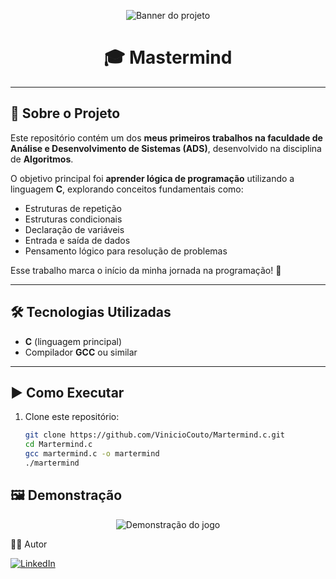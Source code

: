 <!-- Banner / Capa -->
<p align="center">
  <!-- Coloque aqui uma imagem ou print do projeto -->
  <img src="https://i.pinimg.com/originals/ad/ad/79/adad79ab8693e3f4d5866243ff3ef4f4.gif" alt="Banner do projeto" />
</p>

<h1 align="center">🎓 Mastermind</h1>

---

## 📖 Sobre o Projeto  

Este repositório contém um dos **meus primeiros trabalhos na faculdade de Análise e Desenvolvimento de Sistemas (ADS)**, desenvolvido na disciplina de **Algoritmos**.  

O objetivo principal foi **aprender lógica de programação** utilizando a linguagem **C**, explorando conceitos fundamentais como:  
- Estruturas de repetição  
- Estruturas condicionais  
- Declaração de variáveis  
- Entrada e saída de dados  
- Pensamento lógico para resolução de problemas  

Esse trabalho marca o início da minha jornada na programação! 🚀  

---

## 🛠️ Tecnologias Utilizadas  

- **C** (linguagem principal)  
- Compilador **GCC** ou similar  

---

## ▶️ Como Executar  

1. Clone este repositório:  
   ```bash
   git clone https://github.com/VinicioCouto/Martermind.c.git
   cd Martermind.c
   gcc martermind.c -o martermind
   ./martermind

## 🖼️ Demonstração
<p align="center"> <img src="https://github.com/VinicioCouto/Martermind.c/blob/main/Captura%20de%20tela%202025-09-26%20155918.png" alt="Demonstração do jogo" /> </p>

👨‍💻 Autor

[![LinkedIn](https://img.shields.io/badge/LinkedIn-0A66C2?style=for-the-badge&logo=linkedin&logoColor=white)](https://www.linkedin.com/in/vin%C3%ADcio-couto-091a2b1b3/)

